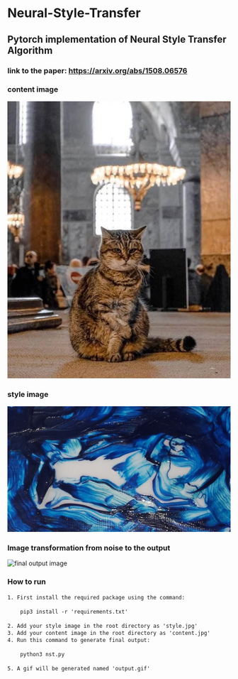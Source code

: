 # Neural-Style-Transfer
## Pytorch implementation of Neural Style Transfer Algorithm 
### link to the paper: https://arxiv.org/abs/1508.06576
### content image
![content image](content.jpg "image to be styled")

### style image
![style image](style.jpg "image to be styled with")

### Image transformation from noise to the output

![final output image](friends.gif "image to be styled with")

### How to run

    1. First install the required package using the command:
        
        pip3 install -r 'requirements.txt'
        
    2. Add your style image in the root directory as 'style.jpg'
    3. Add your content image in the root directory as 'content.jpg'
    4. Run this command to generate final output:
        
        python3 nst.py

    5. A gif will be generated named 'output.gif'